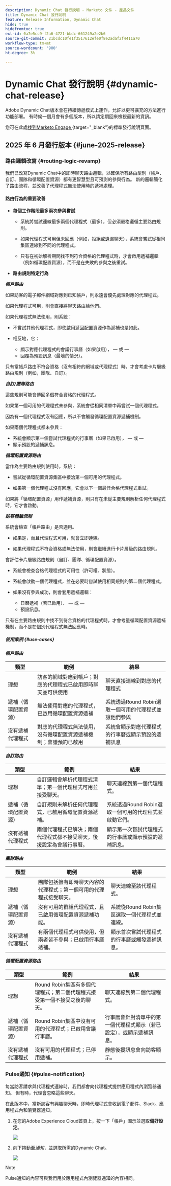 ```yaml
---
description: Dynamic Chat 發行說明 - Marketo 文件 - 產品文件
title: Dynamic Chat 發行說明
feature: Release Information, Dynamic Chat
hide: true
hidefromtoc: true
exl-id: 0a7e5cc9-f2a6-4721-bbdc-661249a2e2b6
source-git-commit: 21bcdc10fe1f3517612efe0f8e2adaf2f4411a70
workflow-type: tm+mt
source-wordcount: '900'
ht-degree: 3%

---
```


# Dynamic Chat 發行說明 {#dynamic-chat-release}

Adobe Dynamic Chat版本會在持續傳遞模式上運作，允許以更可擴充的方法進行功能部署。 有時候一個月會有多個版本，所以請定期回來檢視最新的資訊。

您可在此處[找到Marketo Engage ](/help/marketo/release-notes/current.md){target="_blank"}的標準發行說明頁面。

## 2025 年 6 月發行版本 {#june-2025-release}

### 路由邏輯改寫 {#routing-logic-revamp}

我們已改寫Dynamic Chat中的即時聊天路由邏輯，以確保所有路由型別（帳戶、自訂、團隊和循環配置資源）都有更智慧型且可預測的參與行為。 新的邏輯簡化了路由流程，並改善了代理程式無法使用時的遞補處理。

#### 路由行為的重要改善

* **每個工作階段最多兩次參與嘗試**

   * 系統將嘗試連線最多兩個代理程式（最多），但必須嚴格遵循主要路由規則。

   * 如果代理程式可用但未回應（例如，拒絕或遺漏聊天），系統會嘗試從相同集區連線到不同的代理程式。

   * 只有在初始解析期間找不到符合資格的代理程式時，才會啟用遞補邏輯（例如循環配置資源），而不是在失敗的參與之後重試。

* **路由規則特定行為**

_**帳戶路由**_

如果訪客的電子郵件網域對應到已知帳戶，則永遠會優先處理對應的代理程式。

如果代理程式可用，則會直接將聊天路由給他們。

如果代理程式無法使用，則系統：

* 不嘗試其他代理程式，即使啟用遞回配置資源作為遞補也是如此。

* 相反地，它：

   * 顯示對應代理程式的會議行事曆（如果啟用），
 — 或 — 
   * 回覆為預設訊息（最壞的情況）。

只有當帳戶路由不符合資格（沒有相符的網域或代理程式）時，才會考慮卡片層級路由規則（例如，團隊、自訂）。

_**自訂/團隊路由**_

這些規則可能會傳回多個符合資格的代理程式。

如果第一個可用的代理程式未參與，系統會從相同清單中再嘗試一個代理程式。

因為有一個代理程式沒有回應，所以不會觸發循環配置資源遞補機制。

如果兩個代理程式都未參與：

* 系統會顯示第一個嘗試代理程式的行事曆（如果已啟用），
 — 或 — 
* 顯示預設的遞補訊息。

_**循環配置資源路由**_

當作為主要路由規則使用時，系統：

* 嘗試從循環配置資源集區中接洽第一個可用的代理程式。

* 如果第一個代理程式沒有回應，它會以下一個最佳合格代理程式重試。

如果將「循環配置資源」用作遞補資源，則只有在未從主要規則解析任何代理程式時，它才會啟動。

_**訪客體驗流程**_

系統會檢查「帳戶路由」是否適用。

* 如果是，而且代理程式可用，就會立即連線。

* 如果代理程式不符合資格或無法使用，則會繼續進行卡片層級的路由規則。

會評估卡片層級路由規則（自訂、團隊、循環配置資源）。

* 系統會檢查合格代理程式的可用性（許可權、狀態）。

* 系統會啟動一個代理程式，並在必要時嘗試使用相同規則的第二個代理程式。

* 如果沒有參與成功，則會套用遞補邏輯：

   * 日曆遞補（若已啟用）、
 — 或 — 
   * 預設訊息。

只有在主要路由規則中找不到符合資格的代理程式時，才會考量循環配置資源遞補機制，而不是在個別代理程式無法回應時。

##### 使用案例 {#use-cases}

_**帳戶路由**_

<table><thead>
  <tr>
    <th>類型</th>
    <th>範例</th>
    <th>結果</th>
  </tr></thead>
<tbody>
  <tr>
    <td>理想</td>
    <td>訪客的網域對應到帳戶；對應的代理程式已啟用即時聊天並可供使用</td>
    <td>聊天直接連線到對應的代理程式</td>
  </tr>
  <tr>
    <td>遞補（循環配置資源）</td>
    <td>無法使用對應的代理程式，已啟用循環配置資源遞補</td>
    <td>系統透過Round Robin選取一個可用的代理程式並讓他們參與 </td>
  </tr>
  <tr>
    <td>沒有遞補代理程式</td>
    <td>對應的代理程式無法使用，沒有循環配置資源遞補機制；會議預約已啟用</td>
    <td>系統會顯示對應代理程式的行事曆或顯示預設的遞補訊息</td>
  </tr>
</tbody></table>

_**自訂路由**_

<table><thead>
  <tr>
    <th>類型</th>
    <th>範例</th>
    <th>結果</th>
  </tr></thead>
<tbody>
  <tr>
    <td>理想</td>
    <td>自訂邏輯會解析代理程式清單；第一個代理程式可用並接受聊天。</td>
    <td>聊天連線到第一個代理程式。</td>
  </tr>
  <tr>
    <td>遞補（循環配置資源）</td>
    <td>自訂規則未解析任何代理程式，已啟用循環配置資源遞補。</td>
    <td>系統透過Round Robin選取一個可用的代理程式並啟動它們。</td>
  </tr>
  <tr>
    <td>沒有遞補代理程式</td>
    <td>兩個代理程式已解決；兩個代理程式都不接受聊天，後援設定為會議行事曆。</td>
    <td>顯示第一次嘗試代理程式的行事曆或顯示預設的遞補訊息。</td>
  </tr>
</tbody></table>

_**團隊路由**_

<table><thead>
  <tr>
    <th>類型</th>
    <th>範例</th>
    <th>結果</th>
  </tr></thead>
<tbody>
  <tr>
    <td>理想</td>
    <td>團隊包括擁有即時聊天內容的代理程式；第一個可用的代理程式接受聊天。</td>
    <td>聊天連線至該代理程式。</td>
  </tr>
  <tr>
    <td>遞補（循環配置資源）</td>
    <td>沒有可用的群組代理程式，且已啟用循環配置資源遞補功能。</td>
    <td>系統從Round Robin集區選取一個代理程式並連線。</td>
  </tr>
  <tr>
    <td>沒有遞補代理程式</td>
    <td>有兩個代理程式可供使用，但兩者皆不參與；已啟用行事曆遞補。</td>
    <td>顯示首次嘗試代理程式的行事曆或觸發遞補訊息。</td>
  </tr>
</tbody></table>

_**循環配置資源路由**_

<table><thead>
  <tr>
    <th>類型</th>
    <th>範例</th>
    <th>結果</th>
  </tr></thead>
<tbody>
  <tr>
    <td>理想</td>
    <td>Round Robin集區有多個代理程式；第二個代理程式接受第一個不接受之後的聊天。</td>
    <td>聊天連線到第二個代理程式。</td>
  </tr>
  <tr>
    <td>遞補（循環配置資源）</td>
    <td>Round Robin集區中沒有可用的代理程式；已啟用會議行事曆。</td>
    <td>行事曆會針對清單中的第一個代理程式顯示（若已設定），或顯示遞補訊息。</td>
  </tr>
  <tr>
    <td>沒有遞補代理程式</td>
    <td>沒有可用的代理程式；已停用遞補。</td>
    <td>靜態後援訊息會向訪客顯示。</td>
  </tr>
</tbody></table>

### Pulse通知 {#pulse-notification}

每當訪客請求與代理程式連線時，我們都會向代理程式提供應用程式內瀏覽器通知。 但有時，代理會忽略這些聊天。

在此版本中，當新訪客有興趣聊天時，即時代理程式會收到電子郵件、Slack、應用程式內和瀏覽器通知。

1. 在您的Adobe Experience Cloud首頁上，按一下「帳戶」圖示並選取&#x200B;**偏好設定**。

   ![](assets/dynamic-chat-june-2025-release-1.png)

1. 向下捲動至&#x200B;_通知_，並選取所需的Dynamic Chat。

   ![](assets/dynamic-chat-june-2025-release-2.png)

>[!NOTE]
>
>Pulse通知的內容可與我們用於應用程式內瀏覽器通知的內容相同。
